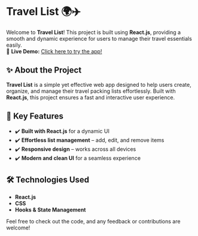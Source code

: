 # Travel List 🌍✈️  

Welcome to **Travel List**! This project is built using **React.js**, providing a smooth and dynamic experience for users to manage their travel essentials easily.  
🚀 **Live Demo:** [Click here to try the app!]([https://your-demo-link.com](https://youssef-yasser-mahmoud.github.io/Travel-List/))  

## ✨ About the Project  
**Travel List** is a simple yet effective web app designed to help users create, organize, and manage their travel packing lists effortlessly. Built with **React.js**, this project ensures a fast and interactive user experience.  

## 🚀 Key Features  
- ✔️ **Built with React.js** for a dynamic UI  
- ✔️ **Effortless list management** – add, edit, and remove items  
- ✔️ **Responsive design** – works across all devices  
- ✔️ **Modern and clean UI** for a seamless experience  

## 🛠 Technologies Used  
-  **React.js**  
-  **CSS**  
-  **Hooks & State Management**  

Feel free to check out the code, and any feedback or contributions are welcome!  

